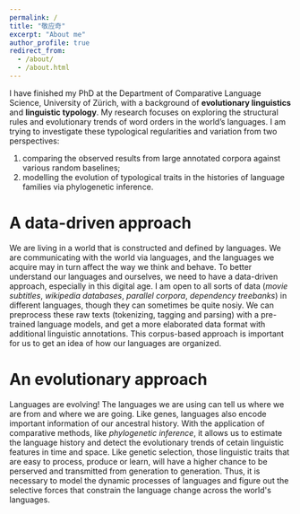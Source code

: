 ```yaml
---
permalink: /
title: "敬应奇"
excerpt: "About me"
author_profile: true
redirect_from: 
  - /about/
  - /about.html
---
```


I have finished my PhD at the Department of Comparative Language Science, University of Zürich, with a background of **evolutionary linguistics** and **linguistic typology**. My research focuses on exploring the structural rules and evolutionary trends of word orders in the world’s languages. I am trying to investigate these typological regularities and variation from two perspectives:

1. comparing the observed results from large annotated corpora against various random baselines;
1. modelling the evolution of typological traits in the histories of language families via phylogenetic inference.

A data-driven approach
======
We are living in a world that is constructed and defined by languages. We are communicating with the world via languages, and the languages we acquire may in turn affect the way we think and behave. To better understand our languages and ourselves, we need to have a data-driven approach, especially in this digital age. I am open to all sorts of data (*movie subtitles*, *wikipedia databases*, *parallel corpora*, *dependency treebanks*) in different languages, though they can sometimes be quite nosiy. We can preprocess these raw texts (tokenizing, tagging and parsing) with a pre-trained language models, and get a more elaborated data format with additional linguistic annotations. This corpus-based approach is important for us to get an idea of how our languages are organized.


An evolutionary approach
======
Languages are evolving! The languages we are using can tell us where we are from and where we are going. Like genes, languages also encode important information of our ancestral history. With the application of comparative methods, like *phylogenetic inference*, it allows us to estimate the language history and detect the evolutionary trends of cetain linguistic features in time and space. Like genetic selection, those linguistic traits that are easy to process, produce or learn, will have a higher chance to be perserved and transmitted from generation to generation. Thus, it is necessary to model the dynamic processes of languages and figure out the selective forces that constrain the language change across the world's languages.





